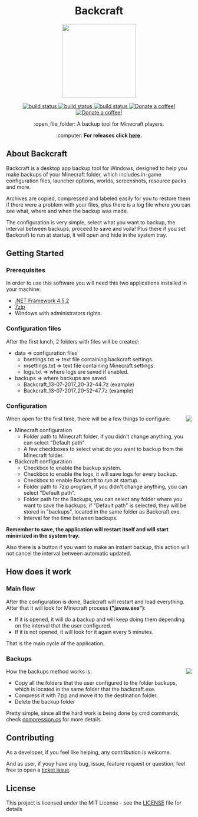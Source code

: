 <h1 align="center">Backcraft</h1>

<p align="center"><img src="http://i.imgur.com/nWswd3B.png" width="200px" height="200px" ></p>

<p align="center">
    <a href="https://travis-ci.com/emimontesdeoca/backcraft">
        <img src="https://travis-ci.org/emimontesdeoca/Backcraft.svg?branch=master"
             alt="build status">
    </a>
    <a href="https://github.com/emimontesdeoca/backcraft/releases">
        <img src="https://img.shields.io/badge/version-2.0-green.svg"
             alt="build status">
    </a>
    <a href="https://github.com/emimontesdeoca/backcraft/releases">
        <img src="https://img.shields.io/badge/Platform-Windows-blue.svg"
             alt="build status">
    </a>
    <a href="https://www.paypal.com/cgi-bin/webscr?cmd=_s-xclick&hosted_button_id=UBYQDM59B3GCC">
        <img src="https://img.shields.io/badge/Donate-PayPal-green.svg"
             alt="Donate a coffee!">
    </a>
    <a href="LICENSE">
        <img src="https://img.shields.io/github/license/mashape/apistatus.svg"
             alt="Donate a coffee!">
    </a>
</p>

<p align="center">
:open_file_folder: A backup tool for Minecraft players.
</p>

<p align="center">
:computer: <strong>For releases click <a href="https://github.com/emimontesdeoca/Backcraft/releases">here</a>.</strong>
</p>

## About Backcraft

Backcraft is a desktop app backup tool for Windows, designed 
to help you make backups of your Minecraft folder, which includes in-game configuration files, launcher options, worlds, screenshots, resource packs and more.

Archives are copied, compressed and labeled easily for you to restore them if there were a problem with your files, plus there is a log file where you can see what, where and when the backup was made.

The configuration is very simple, select what you want to backup, the interval between backups, proceed to save and voila! Plus there if you set Backcraft to run at startup, it will open and hide in the system tray.

## Getting Started
### Prerequisites

In order to use this software you will need this two applications installed in your machine:

- [.NET Framework 4.5.2](https://www.microsoft.com/en-us/download/details.aspx?id=42642)
- [7zip](http://www.7-zip.org/download.html)
- Windows with administrators rights.

### Configuration files

After the first lunch, 2 folders with files will be created:

- data => configuration files
  - bsettings.txt => text file containing backcraft settings.
  - msettings.txt => text file containing Minecraft settings.
  - logs.txt => where logs are saved if enabled.
- backups => where backups are saved.
  - Backcraft_13-07-2017_20-32-44.7z (example)
  - Backcraft_13-07-2017_20-52-47.7z (example)

### Configuration

<img src="http://i.imgur.com/ZLv6HtS.png" align="right">

When open for the first time, there will be a few things to configure:

- Minecraft configuration
    - Folder path to Minecraft folder, if you didn't change anything, you can select "Default path".
    - A few checkboxes to select what do you want to backup from the Minecraft folder.
- Backcraft configuration
    - Checkbox to enable the backup system.
    - Checkbox to enable the logs, it will save logs for every backup.
    - Checkbox to enable Backcraft to run at startup.
    - Folder path to 7zip program, if you didn't change anything, you can select "Default path".
    - Folder path for the Backups, you can select any folder where you want to save the backups, if "Default path" is selected, they will be stored in "backups", located in the same folder as Backcraft.exe.
    - Interval for the time between backups.

<strong>Remember to save, the application will restart itself and will start minimized in the system tray.</strong>

Also there is a button if you want to make an instant backup, this action will not cancel the interval between automatic updated.

## How does it work

### Main flow
After the configuration is done, Backcraft will restart and load everything. After that it will look for Minecraft process <strong>("javaw.exe")</strong>:

- If it is opened, it will do a backup and will keep doing them depending on the interval that the user configured. 
- If it is not opened, it will look for it again every 5 minutes.

That is the main cycle of the application.

### Backups

<img src="http://i.imgur.com/SbT7MFl.png" align="right">
How the backups method works is:

- Copy all the folders that the user configured to the folder backups, which is located in the same folder that the backcraft.exe.
- Compress it with 7zip and move it to the destination folder.
- Delete the backup folder

Pretty simple, since all the hard work is being done by cmd commands, check [compression.cs](https://github.com/emimontesdeoca/Backcraft/blob/master/src/bs/compression.cs) for more details.

## Contributing

As a developer, if you feel like helping, any contribution is welcome.

And as user, if youy have any bug, issue, feature request or question, feel free to open a [ticket issue](https://github.com/emimontesdeoca/backcraft/issues).



## License

This project is licensed under the MIT License - see the [LICENSE](LICENSE) file for details
